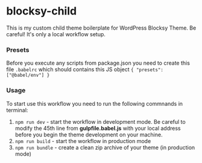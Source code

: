 # blocksy-child
This is my custom child theme boilerplate for WordPress Blocksy Theme. Be careful! It's only a local workflow setup.

### Presets
Before you execute any scripts from package.json you need to create this file
`.babelrc` which should contains this JS object
`{
"presets": ["@babel/env"]
}`

### Usage
To start use this workflow you need to run the following commnands in terminal:

1. `npm run dev` - start the workflow in development mode. Be careful to modify the 45th line from **gulpfile.babel.js** with your local address before you begin the  theme development on your machine.
2. `npm run build` - start the workflow in production mode
3. `npm run bundle` - create a clean zip archive of your theme (in production mode)
